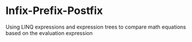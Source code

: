 # Infix-Prefix-Postfix
Using LINQ expressions and expression trees to compare math equations based on the evaluation expression
